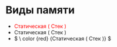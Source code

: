 # **Виды памяти**

- <span style="color:red"> Статическая ( Стек ) </span>
- Статическая ( Стек )
- $ \ color {red} {Статическая ( Стек )} $
